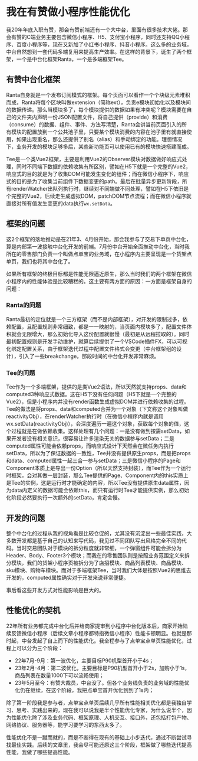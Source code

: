 # 我在有赞做小程序性能优化
我20年年底入职有赞，那会有赞前端还有一个大中台，里面有很多技术大佬。那会有赞的C端业务主要包含微信小程序、H5、支付宝小程序，同时还支持QQ小程序、百度小程序等，现在又新加了小红书小程序、抖音小程序。这么多的业务域，中台自然想到一套代码多端复用来提高生产效率。在这样的背景下，诞生了两个框架，一个是中台化框架Ranta，一个是多端框架Tee。

## 有赞中台化框架
Ranta自身就是一个发布订阅模式的框架。每个页面可以看作一个个块级元素堆积而成，Ranta将每个区块叫做extension（简称ext），负责e模块初始化以及模块间的数据传递。那么当模块多了，每个模块提供的数据如果有冲突呢？模块需要在自己的文件夹内声明一份JSON配置文件，将自己提供（provide）和消费（consume）的数据、组件、事件、方法写清楚，Ranta会讲当前页面引入的所有模块的配置放到一个公共池子里，只要某个模块消费的内容在池子里有就直接使用，如果出现重名，那么还提供了别名（alias）和手动绑定的功能。理想情况下，业务开发的模块足够多后，某些新功能页可以使用已有的模块快速搭建而成。

Tee是一个类Vue2框架，主要是利用Vue2的Observer模块对数据做好响应式处理，同时不同端下数据的依赖收集有所区别，譬如在H5下就是一个完整的Vue2，响应式的目的就是为了收集DOM可能发生变化的组件；而在微信小程序下，响应式的目的是为了收集当前组件下数据变更的path。最后在批量异步更新阶段，所有renderWatcher出队列执行时，继续对不同端做不同处理，譬如在H5下依旧是个完整的Vue2，后续走生成虚拟DOM，patchDOM节点流程；而在微信小程序就直接对所有值发生变更的data执行`wx.setData`。

## 框架的问题
这2个框架的落地推动是在21年3、4月份开始，那会我参与了交易下单页中台化，算是内部第一波接触中台化开发的前端。7月份中台开始全面推动中台化，当时我所在的零售部门负责一个叫做点单宝的业务域，在小程序内主要呈现是一个货架点单页，我们也将其中台化了。

如果所有框架的终极目标都是性能无限逼近原生，那么当时我们的两个框架在微信小程序内的性能体验是比较糟糕的。这主要有两方面的原因：一方面是框架自身的问题：

### Ranta的问题

Ranta最初的定位就是一个三方框架（而不是内部框架），对开发的限制过多，依赖配置，且配置规则非常细致，都是一一映射的，当页面内模块多了，配置文件体积就会无限增大，那么初始化导入这份配置就很慢（最初是从远程拉取的）。同时最初配置规则是开发手动维护，就算后续提供了一个VSCode插件FX，可以可视化绑定配置关系，由于框架迭代过程中配置文件格式会变更（中台框架组的设计），引入了一些breakchange，那段时间的中台化开发非常麻烦。

### Tee的问题

Tee作为一个多端框架，提供的是类Vue2语法，所以天然就支持props、data和computed3种响应式数据。这在H5下没有任何问题（H5下就是一个完整的Vue2），但是小程序内并没有render函数生成虚拟DOM并进行依赖收集的过程。Tee的做法是将props、data和computed合并为一个对象（下文称这个对象叫做reactivityObj），在renderWatcher执行时（在微信小程序内就是调用wx.setData(reactivityObj)），会深度遍历一遍这个对象，获取每个对象的值，这个过程就是在做依赖收集。这样处理有几个问题：一是没有做到按需setData，如果开发者没有相关意识，很容易让许多渲染无关的数据参与setData；二是computed属性可能会依赖props，而响应式设计下天然会在微任务内执行setData，所以为了保证数据的一致性，Tee并没有提供原生props，而是把props和data、computed属性一起三合一参与setData；三是微信小程序的Page和Component本质上是导出一份Option（所以天然支持封装），而Tee作为一个运行时框架，会对其做一层封装，那么Tee提供的Page、Component内的this实质上是Tee的实例，这是运行时才能确定的内容，所以Tee没有提供原生data属性，因为data内定义的数据可能会依赖this，而只有运行时Tee才能提供实例，那么初始化阶段必然要执行一次额外的setData，肯定会慢。

## 开发的问题
整个中台化的过程从我的视角看是比较仓促的，尤其没有沉淀出一些最佳实践，大多数开发都是基于自己的认知来写代码，我见过不同团队写出风格完全不同的代码。当时交易团队对于模块的拆分粒度就非常细，一个弹窗组件可能会拆分为Header、Body、Footer3个模块；而我在的零售团队则是按照业务范围定义来拆分模块，我们的货架小程序页被拆分为了店招模块、商品列表模块、商品模块、sku模块、购物车模块。而对于多端框架Tee，当时我们大体是按照Vue2的思维去开发的，computed属性确实对于开发来说非常便捷。

事后看这些开发方式对性能影响是巨大的。

## 性能优化的契机
22年所有业务都完成中台化后并给商家提审到小程序中台化版本后，商家开始陆续反馈微信小程序（后续文章小程序都特指微信小程序）性能卡顿明显。也就是那时起，中台发起了自上而下的性能优化。我全程参与了点单宝点单页性能优化，过程上可以分为三个阶段：
* 22年7月-9月：第一波优化，主要目标P90机型首开小于4s；
* 23年2月-4月：第二波优化，主要目标是P90机型首开小于2s，加购小于1s，商品列表在数量1000下可以流畅使用；
* 23年5月至今：有赞大裁员，中台没了。但各个业务线负责的业务域的性能优化仍在继续，在这个阶段，我把点单宝首开优化到到了1s内；

除了第一阶段我是参与者，点单宝点单页后续几乎所有性能相关优化都是我独自学习、思考、实践出来的，现在我可以说我是半个性能优化专家，为什么说半个，因为性能优化除了涉及业务代码、框架原理、人机交互、接口外，还包括打包产物、网络协议、服务器等，能学习要学习的东西太多了。

性能优化不是一蹴而就的，而是不断得在现有的基础上小步迭代，通过不断尝试寻找最佳实践。后续的文章里，我会尽可能还原这三个阶段，框架做了哪些迭代提高性能，我做了哪些提高性能。